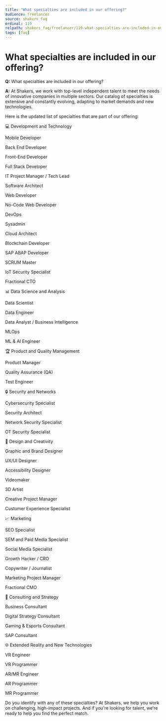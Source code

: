 ```yaml
---
title: "What specialties are included in our offering?"
audience: freelancer
source: shakers_faq
ordinal: 119
relpath: shakers_faq/freelancer/119-what-specialties-are-included-in-our-offering.md
tags: [faq]
---
```


# What specialties are included in our offering?

**Q:** What specialties are included in our offering?

**A:** At Shakers, we work with top-level independent talent to meet the needs of innovative companies in multiple sectors. Our catalog of specialties is extensive and constantly evolving, adapting to market demands and new technologies.

Here is the updated list of specialties that are part of our offering:

💻 Development and Technology

Mobile Developer

Back End Developer

Front-End Developer

Full Stack Developer

IT Project Manager / Tech Lead

Software Architect

Web Developer

No-Code Web Developer

DevOps

Sysadmin

Cloud Architect

Blockchain Developer

SAP ABAP Developer

SCRUM Master

IoT Security Specialist

Fractional CTO

📊 Data Science and Analysis

Data Scientist

Data Engineer

Data Analyst / Business Intelligence

MLOps

ML & AI Engineer

🏆 Product and Quality Management

Product Manager

Quality Assurance (QA)

Test Engineer

🔒 Security and Networks

Cybersecurity Specialist

Security Architect

Network Security Specialist

OT Security Specialist

🎨 Design and Creativity

Graphic and Brand Designer

UX/UI Designer

Accessibility Designer

Videomaker

3D Artist

Creative Project Manager

Customer Experience Specialist

📈 Marketing

SEO Specialist

SEM and Paid Media Specialist

Social Media Specialist

Growth Hacker / CRO

Copywriter / Journalist

Marketing Project Manager

Fractional CMO

📅 Consulting and Strategy

Business Consultant

Digital Strategy Consultant

Gaming & Esports Consultant

SAP Consultant

🌐 Extended Reality and New Technologies

VR Engineer

VR Programmer

AR/MR Engineer

AR Programmer

MR Programmer 

Do you identify with any of these specialties? At Shakers, we help you work on challenging, high-impact projects.
And if you're looking for talent, we're ready to help you find the perfect match.
